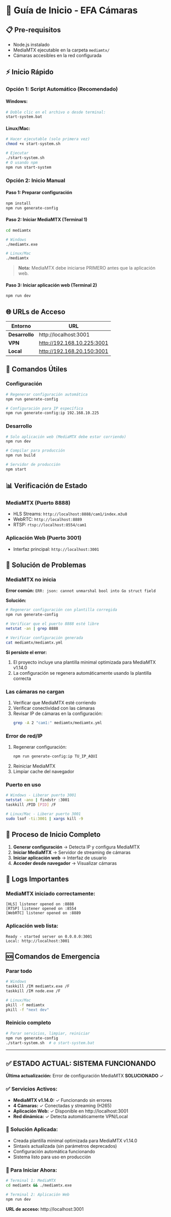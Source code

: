 # 🚀 Guía de Inicio - EFA Cámaras

## 📋 Pre-requisitos

- Node.js instalado
- MediaMTX ejecutable en la carpeta `mediamtx/`
- Cámaras accesibles en la red configurada

## ⚡ Inicio Rápido

### Opción 1: Script Automático (Recomendado)

#### Windows:

```bash
# Doble clic en el archivo o desde terminal:
start-system.bat
```

#### Linux/Mac:

```bash
# Hacer ejecutable (solo primera vez)
chmod +x start-system.sh

# Ejecutar
./start-system.sh
# O usando npm
npm run start-system
```

### Opción 2: Inicio Manual

#### Paso 1: Preparar configuración

```bash
npm install
npm run generate-config
```

#### Paso 2: Iniciar MediaMTX (Terminal 1)

```bash
cd mediamtx

# Windows
./mediamtx.exe

# Linux/Mac
./mediamtx
```

> **Nota:** MediaMTX debe iniciarse PRIMERO antes que la aplicación web.

#### Paso 3: Iniciar aplicación web (Terminal 2)

```bash
npm run dev
```

## 🌐 URLs de Acceso

| **Entorno**    | **URL**                    |
| -------------- | -------------------------- |
| **Desarrollo** | http://localhost:3001      |
| **VPN**        | http://192.168.10.225:3001 |
| **Local**      | http://192.168.20.150:3001 |

## 🔧 Comandos Útiles

### Configuración

```bash
# Regenerar configuración automática
npm run generate-config

# Configuración para IP específica
npm run generate-config:ip 192.168.10.225
```

### Desarrollo

```bash
# Solo aplicación web (MediaMTX debe estar corriendo)
npm run dev

# Compilar para producción
npm run build

# Servidor de producción
npm start
```

## 📊 Verificación de Estado

### MediaMTX (Puerto 8888)

- HLS Streams: `http://localhost:8888/cam1/index.m3u8`
- WebRTC: `http://localhost:8889`
- RTSP: `rtsp://localhost:8554/cam1`

### Aplicación Web (Puerto 3001)

- Interfaz principal: `http://localhost:3001`

## 🐛 Solución de Problemas

### MediaMTX no inicia

**Error común:** `ERR: json: cannot unmarshal bool into Go struct field`

**Solución:**

```bash
# Regenerar configuración con plantilla corregida
npm run generate-config

# Verificar que el puerto 8888 esté libre
netstat -an | grep 8888

# Verificar configuración generada
cat mediamtx/mediamtx.yml
```

**Si persiste el error:**

1. El proyecto incluye una plantilla minimal optimizada para MediaMTX v1.14.0
2. La configuración se regenera automáticamente usando la plantilla correcta

### Las cámaras no cargan

1. Verificar que MediaMTX esté corriendo
2. Verificar conectividad con las cámaras
3. Revisar IP de cámaras en la configuración:
   ```bash
   grep -A 2 "cam1:" mediamtx/mediamtx.yml
   ```

### Error de red/IP

1. Regenerar configuración:
   ```bash
   npm run generate-config:ip TU_IP_AQUI
   ```
2. Reiniciar MediaMTX
3. Limpiar cache del navegador

### Puerto en uso

```bash
# Windows - Liberar puerto 3001
netstat -ano | findstr :3001
taskkill /PID [PID] /F

# Linux/Mac - Liberar puerto 3001
sudo lsof -ti:3001 | xargs kill -9
```

## 🔄 Proceso de Inicio Completo

1. **Generar configuración** → Detecta IP y configura MediaMTX
2. **Iniciar MediaMTX** → Servidor de streaming de cámaras
3. **Iniciar aplicación web** → Interfaz de usuario
4. **Acceder desde navegador** → Visualizar cámaras

## 📝 Logs Importantes

### MediaMTX iniciado correctamente:

```
[HLS] listener opened on :8888
[RTSP] listener opened on :8554
[WebRTC] listener opened on :8889
```

### Aplicación web lista:

```
Ready - started server on 0.0.0.0:3001
Local: http://localhost:3001
```

## 🆘 Comandos de Emergencia

### Parar todo

```bash
# Windows
taskkill /IM mediamtx.exe /F
taskkill /IM node.exe /F

# Linux/Mac
pkill -f mediamtx
pkill -f "next dev"
```

### Reinicio completo

```bash
# Parar servicios, limpiar, reiniciar
npm run generate-config
./start-system.sh  # o start-system.bat
```

---

## ✅ **ESTADO ACTUAL: SISTEMA FUNCIONANDO**

**Última actualización:** Error de configuración MediaMTX **SOLUCIONADO** ✓

### ✅ Servicios Activos:

- **MediaMTX v1.14.0:** ✓ Funcionando sin errores
- **4 Cámaras:** ✓ Conectadas y streaming (H265)
- **Aplicación Web:** ✓ Disponible en http://localhost:3001
- **Red dinámica:** ✓ Detecta automáticamente VPN/Local

### 🔧 Solución Aplicada:

- Creada plantilla minimal optimizada para MediaMTX v1.14.0
- Sintaxis actualizada (sin parámetros deprecados)
- Configuración automática funcionando
- Sistema listo para uso en producción

### 🚀 Para Iniciar Ahora:

```bash
# Terminal 1: MediaMTX
cd mediamtx && ./mediamtx.exe

# Terminal 2: Aplicación Web
npm run dev
```

**URL de acceso:** http://localhost:3001
